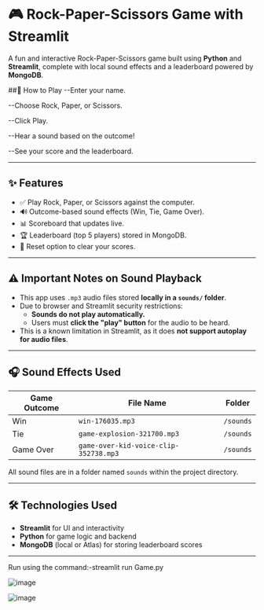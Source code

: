 # 🎮 Rock-Paper-Scissors Game with Streamlit

A fun and interactive Rock-Paper-Scissors game built using **Python** and **Streamlit**, complete with local sound effects and a leaderboard powered by **MongoDB**.

##📝 How to Play
--Enter your name.

--Choose Rock, Paper, or Scissors.

--Click Play.

--Hear a sound based on the outcome!

--See your score and the leaderboard.

---

## ✨ Features

- ✅ Play Rock, Paper, or Scissors against the computer.
- 🔊 Outcome-based sound effects (Win, Tie, Game Over).
- 📊 Scoreboard that updates live.
- 🏆 Leaderboard (top 5 players) stored in MongoDB.
- 🧼 Reset option to clear your scores.

---

## ⚠️ Important Notes on Sound Playback

- This app uses `.mp3` audio files stored **locally in a `sounds/` folder**.
- Due to browser and Streamlit security restrictions:
  - **Sounds do not play automatically.**
  - Users must **click the "play" button** for the audio to be heard.
- This is a known limitation in Streamlit, as it does **not support autoplay for audio files**.

---

## 🎧 Sound Effects Used

| Game Outcome | File Name                             | Folder     |
|--------------|----------------------------------------|------------|
| Win          | `win-176035.mp3`                      | `/sounds`  |
| Tie          | `game-explosion-321700.mp3`           | `/sounds`  |
| Game Over    | `game-over-kid-voice-clip-352738.mp3` | `/sounds`  |

All sound files are in a folder named `sounds` within the project directory.

---

## 🛠️ Technologies Used

- **Streamlit** for UI and interactivity
- **Python** for game logic and backend
- **MongoDB** (local or Atlas) for storing leaderboard scores

---
Run using the command:-streamlit run Game.py


![image](https://github.com/user-attachments/assets/d8bd4e1b-4b87-4d13-856c-a39a1d8b9455)


![image](https://github.com/user-attachments/assets/01a789f9-79be-4b6f-96a2-9761cd31d39e)




